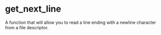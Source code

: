 # get_next_line
A function that will allow you to read a line ending with a newline character from a file descriptor.
